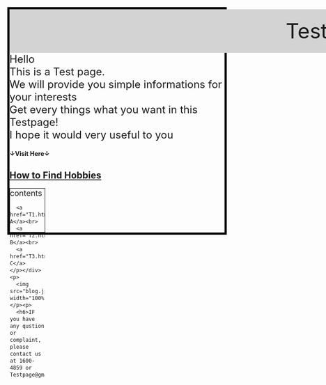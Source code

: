 <html lang="ko">
<head>
  <meta charset="utf-8">
<title>Testpage</title>
</head>
  <body>
  <div style= "border:5px solid black">
    <div style= "width:1493px; height:100px; line-height:100px;background-color:lightgray">
     <div style= "text-align:center">
      <font size="50px">
        Test page</font></div></div>
   <font size="5px">
   Hello<br>
   This is a Test page.<br>
   We will provide you simple informations for your interests<br>
   Get every things what you want in this Testpage!<br>
   I hope it would very useful to you<br></font>

 <p><h4>↓Visit Here↓</h4></p style="margin-top:10px"><p>
 <a href="https://www.lifehack.org/articles/lifestyle/hobbies-are-good-for-you-how-find-one-that-fits-your-personality.html">
 <h2>How to Find Hobbies</h2></a></p style="margin-top:1px">

  <div style= "width:80px; height:100px; border:1px solid #000000" >
       <font size="4px">contents</font><br>

      <a href="T1.html">type A</a><br>
      <a href="T2.html">type B</a><br>
      <a href="T3.html">type C</a>
    </p></div><p>
      <img src="blog.jpg" width="100%"></p><p>
      <h6>IF you have any qustion or complaint, please contact us at 1600-4859 or Testpage@gmail.com</h6>

  
